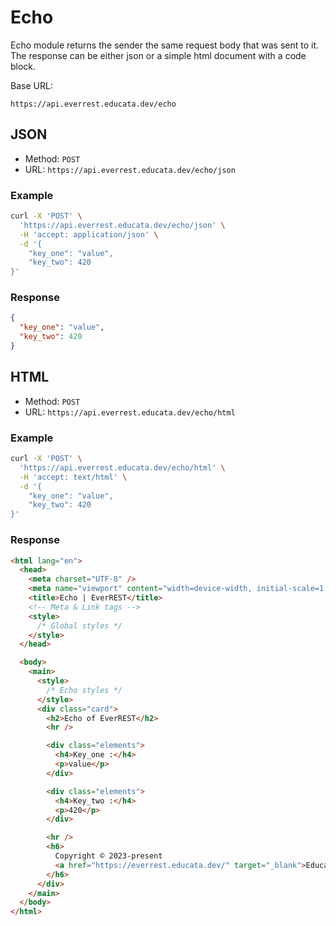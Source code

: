 # Echo

Echo module returns the sender the same request body that was sent to it.
The response can be either json or a simple html document with a code block.

Base URL:

```
https://api.everrest.educata.dev/echo
```

## JSON

- Method: `POST`
- URL: `https://api.everrest.educata.dev/echo/json`

### Example

```sh
curl -X 'POST' \
  'https://api.everrest.educata.dev/echo/json' \
  -H 'accept: application/json' \
  -d '{
    "key_one": "value",
    "key_two": 420
}'
```

### Response

```json
{
  "key_one": "value",
  "key_two": 420
}
```

## HTML

- Method: `POST`
- URL: `https://api.everrest.educata.dev/echo/html`

### Example

```sh
curl -X 'POST' \
  'https://api.everrest.educata.dev/echo/html' \
  -H 'accept: text/html' \
  -d '{
    "key_one": "value",
    "key_two": 420
}'
```

### Response

```html
<html lang="en">
  <head>
    <meta charset="UTF-8" />
    <meta name="viewport" content="width=device-width, initial-scale=1.0" />
    <title>Echo | EverREST</title>
    <!-- Meta & Link tags -->
    <style>
      /* Global styles */
    </style>
  </head>

  <body>
    <main>
      <style>
        /* Echo styles */
      </style>
      <div class="card">
        <h2>Echo of EverREST</h2>
        <hr />

        <div class="elements">
          <h4>Key_one :</h4>
          <p>value</p>
        </div>

        <div class="elements">
          <h4>Key_two :</h4>
          <p>420</p>
        </div>

        <hr />
        <h6>
          Copyright © 2023-present
          <a href="https://everrest.educata.dev/" target="_blank">Educata</a>
        </h6>
      </div>
    </main>
  </body>
</html>
```
